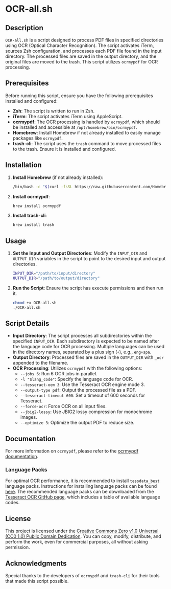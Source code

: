 # OCR-all.sh

## Description

`OCR-all.sh` is a script designed to process PDF files in specified directories using OCR (Optical Character Recognition). The script activates iTerm, sources Zsh configuration, and processes each PDF file found in the input directory. The processed files are saved in the output directory, and the original files are moved to the trash. This script utilizes `ocrmypdf` for OCR processing.

## Prerequisites

Before running this script, ensure you have the following prerequisites installed and configured:

- **Zsh**: The script is written to run in Zsh.
- **iTerm**: The script activates iTerm using AppleScript.
- **ocrmypdf**: The OCR processing is handled by `ocrmypdf`, which should be installed and accessible at `/opt/homebrew/bin/ocrmypdf`.
- **Homebrew**: Install Homebrew if not already installed to easily manage packages like `ocrmypdf`.
- **trash-cli**: The script uses the `trash` command to move processed files to the trash. Ensure it is installed and configured.

## Installation

1. **Install Homebrew** (if not already installed):
    ```bash
    /bin/bash -c "$(curl -fsSL https://raw.githubusercontent.com/Homebrew/install/HEAD/install.sh)"
    ```

2. **Install ocrmypdf**:
    ```bash
    brew install ocrmypdf
    ```

3. **Install trash-cli**:
    ```bash
    brew install trash
    ```

## Usage

1. **Set the Input and Output Directories**:
   Modify the `INPUT_DIR` and `OUTPUT_DIR` variables in the script to point to the desired input and output directories.

    ```sh
    INPUT_DIR="/path/to/input/directory"
    OUTPUT_DIR="/path/to/output/directory"
    ```

2. **Run the Script**:
   Ensure the script has execute permissions and then run it.

    ```bash
    chmod +x OCR-all.sh
    ./OCR-all.sh
    ```

## Script Details

- **Input Directory**: The script processes all subdirectories within the specified `INPUT_DIR`. Each subdirectory is expected to be named after the language code for OCR processing. Multiple languages can be used in the directory names, separated by a plus sign (`+`), e.g., `eng+spa`.
- **Output Directory**: Processed files are saved in the `OUTPUT_DIR` with `_ocr` appended to the filename.
- **OCR Processing**: Utilizes `ocrmypdf` with the following options:
  - `--jobs 6`: Run 6 OCR jobs in parallel.
  - `-l "$lang_code"`: Specify the language code for OCR.
  - `--tesseract-oem 3`: Use the Tesseract OCR engine mode 3.
  - `--output-type pdf`: Output the processed file as a PDF.
  - `--tesseract-timeout 600`: Set a timeout of 600 seconds for Tesseract.
  - `--force-ocr`: Force OCR on all input files.
  - `--jbig2-lossy`: Use JBIG2 lossy compression for monochrome images.
  - `--optimize 3`: Optimize the output PDF to reduce size.

## Documentation

For more information on `ocrmypdf`, please refer to the [ocrmypdf documentation](https://ocrmypdf.readthedocs.io/en/latest/).

### Language Packs

For optimal OCR performance, it is recommended to install `tessdata_best` language packs. Instructions for installing language packs can be found [here](https://ocrmypdf.readthedocs.io/en/latest/languages.html). The recommended language packs can be downloaded from the [Tesseract OCR GitHub page](https://tesseract-ocr.github.io/tessdoc/Data-Files-in-different-versions.html), which includes a table of available language codes.

## License

This project is licensed under the [Creative Commons Zero v1.0 Universal (CC0 1.0) Public Domain Dedication](https://creativecommons.org/publicdomain/zero/1.0/). You can copy, modify, distribute, and perform the work, even for commercial purposes, all without asking permission.

## Acknowledgments

Special thanks to the developers of `ocrmypdf` and `trash-cli` for their tools that made this script possible.
